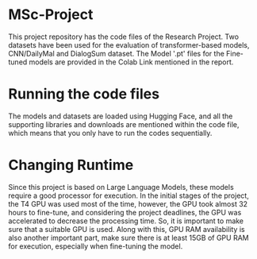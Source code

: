 # MSc-Project
This project repository has the code files of the Research Project. 
Two datasets have been used for the evaluation of transformer-based models, CNN/DailyMal and DialogSum dataset.
The Model '.pt' files for the Fine-tuned models are provided in the Colab Link mentioned in the report. 

# Running the code files
The models and datasets are loaded using Hugging Face, and all the supporting libraries and downloads are mentioned within the code file, which means that you only have to run the codes sequentially. 

# Changing Runtime
Since this project is based on Large Language Models, these models require a good processor for execution. In the initial stages of the project, the T4 GPU was used most of the time, however, the GPU took almost 32 hours to fine-tune, and considering the project deadlines, the GPU was accelerated to decrease the processing time. So, it is important to make sure that a suitable GPU is used. Along with this, GPU RAM availability is also another important part, make sure there is at least 15GB of GPU RAM for execution, especially when fine-tuning the model.


